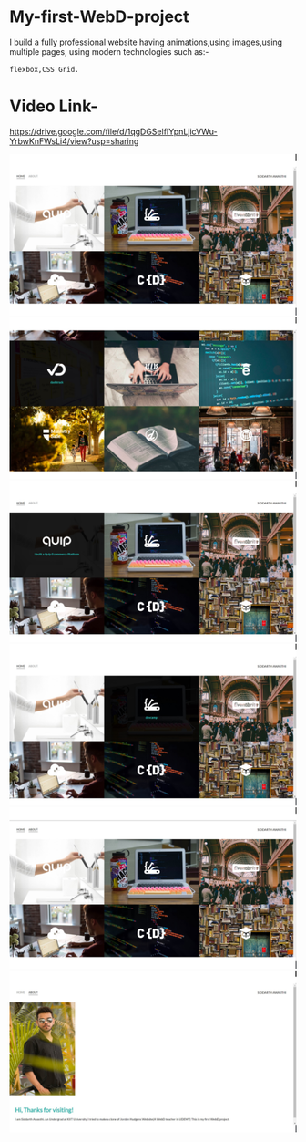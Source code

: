 # My-first-WebD-project
I build a fully professional website having animations,using images,using multiple pages, using modern technologies such as:- 
```bash
flexbox,CSS Grid.
```
# Video Link-
https://drive.google.com/file/d/1qgDGSelfIYpnLjicVWu-YrbwKnFWsLi4/view?usp=sharing

![](5.jpg)
![](6.jpg)
![](7.jpg)
![](8.jpg)
![](9.jpg)
![](10.jpg)

